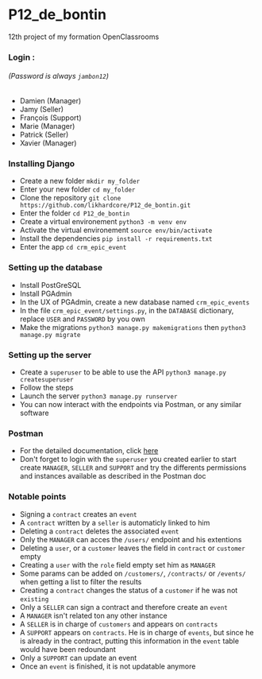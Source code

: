 # P12_de_bontin
12th project of my formation OpenClassrooms

### Login :
###### (Password is always `jambon12`)
- Damien (Manager)
- Jamy (Seller)
- François (Support)
- Marie (Manager)
- Patrick (Seller)
- Xavier (Manager)

### Installing Django
- Create a new folder `mkdir my_folder`
- Enter your new folder `cd my_folder`
- Clone the repository `git clone https://github.com/likhardcore/P12_de_bontin.git`
- Enter the folder `cd P12_de_bontin`
- Create a virtual environement `python3 -m venv env`
- Activate the virtual environement `source env/bin/activate`
- Install the dependencies `pip install -r requirements.txt`
- Enter the app `cd crm_epic_event`
### Setting up the database
- Install PostGreSQL
- Install PGAdmin
- In the UX of PGAdmin, create a new database named `crm_epic_events`
- In the file `crm_epic_event/settings.py`, in the `DATABASE` dictionary, replace `USER` and `PASSWORD` by you own
- Make the migrations `python3 manage.py makemigrations` then `python3 manage.py migrate`

### Setting up the server
- Create a `superuser` to be able to use the API `python3 manage.py createsuperuser`
- Follow the steps
- Launch the server `python3 manage.py runserver`
- You can now interact with the endpoints via Postman, or any similar software

### Postman
- For the detailed documentation, click [here](https://documenter.getpostman.com/view/17381028/UVkgyeid)
- Don't forget to login with the `superuser` you created earlier to start create `MANAGER`, `SELLER` and `SUPPORT` and try the differents permissions and instances available as described in the Postman doc


### Notable points
- Signing a `contract` creates an `event`
- A `contract` written by a `seller` is automaticly linked to him
- Deleting a `contract` deletes the associated `event`
- Only the `MANAGER` can acces the `/users/` endpoint and his extentions
- Deleting a `user`, or a `customer` leaves the field in `contract` or `customer` empty
- Creating a `user` with the `role` field empty set him as `MANAGER`
- Some params can be added on `/customers/`, `/contracts/` or `/events/` when getting a list to filter the results
- Creating a `contract` changes the status of a `customer` if he was not `existing`
- Only a `SELLER` can sign a contract and therefore create an `event`
- A `MANAGER` isn't related ton any other instance
- A `SELLER` is in charge of `customers` and appears on `contracts`
- A `SUPPORT` appears on `contracts`. He is in charge of `events`, but since he is already in the contract, putting this information in the `event` table would have been redoundant
- Only a `SUPPORT` can update an event
- Once an `event` is finished, it is not updatable anymore

